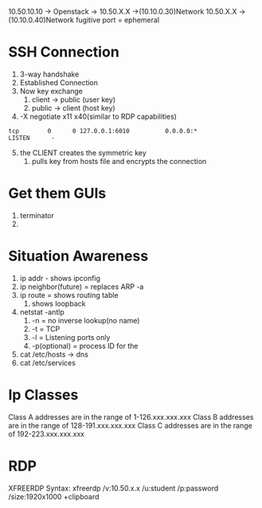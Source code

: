 

10.50.10.10 -> Openstack -> 10.50.X.X ->(10.10.0.30)Network 
                            10.50.X.X ->(10.10.0.40)Network 
fugitive port = ephemeral
# SSH Connection
1. 3-way handshake
2. Established Connection
3. Now key exchange
   1. client -> public (user key)
   2. public -> client (host key)
4. -X negotiate x11 x40(similar to RDP capabilities)
 ```shell
 tcp        0      0 127.0.0.1:6010          0.0.0.0:*               LISTEN      -   
```
5. the CLIENT creates the symmetric key
   1. pulls key from hosts file and encrypts the connection
# Get them GUIs
1. terminator
2. 
# Situation Awareness
1. ip addr - shows ipconfig
2. ip neighbor(future) = replaces ARP -a
3. ip route = shows routing table
   1. shows loopback
4. netstat -antlp
   1. -n = no inverse lookup(no name)
   2. -t = TCP
   3. -l = Listening ports only
   4. -p(optional) = process ID for the 
5. cat /etc/hosts -> dns
6. cat /etc/services
# Ip Classes
Class A addresses are in the range of 1-126.xxx.xxx.xxx
Class B addresses are in the range of 128-191.xxx.xxx.xxx
Class C addresses are in the range of 192-223.xxx.xxx.xxx
# RDP
XFREERDP Syntax: xfreerdp /v:10.50.x.x /u:student /p:password /size:1920x1000 +clipboard